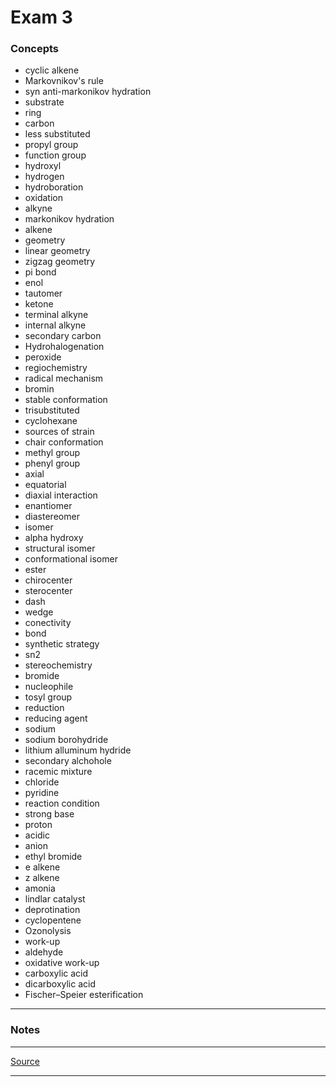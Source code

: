 # Exam 3

### Concepts

- cyclic alkene
- Markovnikov's rule
- syn anti-markonikov hydration
- substrate
- ring
- carbon
- less substituted
- propyl group
- function group
- hydroxyl
- hydrogen
- hydroboration
- oxidation
- alkyne
- markonikov hydration
- alkene
- geometry
- linear geometry
- zigzag geometry
- pi bond
- enol
- tautomer
- ketone
- terminal alkyne
- internal alkyne
- secondary carbon
- Hydrohalogenation
- peroxide
- regiochemistry
- radical mechanism
- bromin
- stable conformation
- trisubstituted
- cyclohexane
- sources of strain
- chair conformation
- methyl group
- phenyl group
- axial
- equatorial
- diaxial interaction
- enantiomer
- diastereomer
- isomer
- alpha hydroxy
- structural isomer
- conformational isomer
- ester
- chirocenter
- sterocenter
- dash
- wedge
- conectivity
- bond
- synthetic strategy
- sn2
- stereochemistry
- bromide
- nucleophile
- tosyl group
- reduction
- reducing agent
- sodium
- sodium borohydride
- lithium alluminum hydride
- secondary alchohole
- racemic mixture
- chloride
- pyridine
- reaction condition
- strong base
- proton
- acidic
- anion
- ethyl bromide
- e alkene
- z alkene
- amonia
- lindlar catalyst
- deprotination
- cyclopentene
- Ozonolysis
- work-up
- aldehyde
- oxidative work-up
- carboxylic acid
- dicarboxylic acid
- Fischer–Speier esterification


---

### Notes

---

[Source](https://youtu.be/l4vDpMuTpiE)

---

